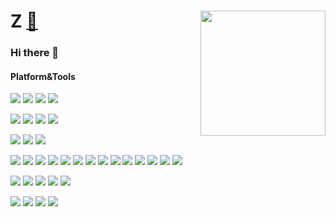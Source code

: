 
# Z  [🔗](https://zravi.github.io/) <img align='right' src='https://user-images.githubusercontent.com/5713670/87202985-820dcb80-c2b6-11ea-9f56-7ec461c497c3.gif' width='200"'>
### Hi there 👋



#### Platform&Tools

[![](https://img.shields.io/badge/Windows-10-2376bc?style=flat-square&logo=windows&logoColor=007ACC)](https://www.microsoft.com/windows/get-windows-10)
[![](https://img.shields.io/badge/macOS-Big%20Sur-e94256?style=flat-square&logo=apple&logoColor=ffffff)](https://www.apple.com/macos/big-sur/)
[![](https://img.shields.io/badge/Ubuntu-20.04-E95420?style=flat-square&logo=ubuntu&logoColor=E95420)](https://ubuntu.com/)
[![](https://img.shields.io/badge/NAS-FreeNas-AB2B28?style=flat-square&logo=freebsd&logoColor=AB2B28)](https://www.freenas.org/)

[![](https://img.shields.io/badge/Browser-Firefox-ffffff?style=flat-square&logo=firefox&logoColor=FF7139)](https://www.mozilla.org/firefox/)
[![](https://img.shields.io/badge/IDE-Visual%20Studio-8565c4?style=flat-square&logo=Visual-Studio-Code&logoColor=8565c4)](https://visualstudio.microsoft.com/)
[![](https://img.shields.io/badge/IDE-Visual%20Studio%20Code-007ACC?style=flat-square&logo=Visual-Studio-Code&logoColor=007ACC)](https://code.visualstudio.com/)
[![](https://img.shields.io/badge/IDE-Rider-000000?style=flat-square&logo=JetBrains&logoColor=ffffff)](https://www.jetbrains.com/rider/)

[![](https://img.shields.io/badge/Xiaomi%20MIX-2-ffffff?style=flat-square&logo=Xiaomi&logoColor=FA6709)](https://www.mi.com/in/mix2)
[![](https://img.shields.io/badge/iPhone-ffffff?style=flat-square&logo=apple&logoColor=000)](https://www.apple.com/iphone/)
[![](https://img.shields.io/badge/Nintendo%20Switch-007FFF?style=flat-square&logo=Nintendo-Switch&logoColor=FF0000)](https://www.nintendo.com/switch/)

[![](https://img.shields.io/badge/-React-61dafb?style=flat-square&logo=react&logoColor=ffffff)](https://reactjs.org/)
[![](https://img.shields.io/badge/-Webpack-8dd6f9?style=flat-square&logo=webpack&logoColor=white)](https://webpack.js.org/)
[![](https://img.shields.io/badge/-Docker-2496ED?style=flat-square&logo=docker&logoColor=ffffff)](https://www.docker.com/)
[![](https://img.shields.io/badge/-CSS3-1572B6?style=flat-square&logo=css3&logoColor=white)](https://www.w3.org/Style/CSS/)
[![](https://img.shields.io/badge/-Python3-3776AB?style=flat-square&logo=python&logoColor=ffffff)](https://www.python.org/)
[![](https://img.shields.io/badge/-Sass-cc6699?style=flat-square&logo=sass&logoColor=white)](https://sass-lang.com/)
[![](https://img.shields.io/badge/-NPM-cb3837?style=flat-square&logo=npm&logoColor=white)](https://npmjs.com/)
[![](https://img.shields.io/badge/-PostCSS-dd3a0a?style=flat-square&logo=postcss&logoColor=white)](https://postcss.org/)
[![](https://img.shields.io/badge/-HTML5-E34F26?style=flat-square&logo=html5&logoColor=white)](https://html.spec.whatwg.org/)
[![](https://img.shields.io/badge/-Git-f05032?style=flat-square&logo=git&logoColor=white)](https://git-scm.com/)
[![](https://img.shields.io/badge/-Linux-000000?style=flat-square&logo=linux&logoColor=white)](https://www.linuxfoundation.org/)
[![](https://img.shields.io/badge/-JavaScript-f7e018?style=flat-square&logo=javascript&logoColor=white)](https://www.ecma-international.org/)
[![](https://img.shields.io/badge/-Node.js-43853d?style=flat-square&logo=node.js&logoColor=ffffff)](https://nodejs.org/)
[![](https://img.shields.io/badge/-Nginx-269539?style=flat-square&logo=nginx&logoColor=ffffff)](https://nginx.org/)

![](https://img.shields.io/badge/RΛVI%20💙-FFF?style=flat-square)
[![](https://img.shields.io/badge/MICROSOFT%20📱Lumia-ffffff?style=flat-square&logo=windows&logoColor=800080)](https://www.microsoft.com/windows/get-windows-10)
[![](https://img.shields.io/badge/MICROSOFT-2376bc?style=flat-square&logo=windows&logoColor=ffffff)](https://www.microsoft.com/windows/get-windows-10)
![](https://img.shields.io/badge/.NET-512BD4?style=flat-square&logo=C-Sharp&logoColor=ffffff)
![](https://img.shields.io/badge/Typescript-007ACC?style=flat-square&logo=TypeScript&logoColor=ffffff)

![](https://img.shields.io/badge/Creating%20with-FFF?style=flat-square)
[![](https://img.shields.io/badge/Blender-F5792A?style=flat-square&logo=blender&logoColor=ffffff)](https://www.blender.org/)
[![](https://img.shields.io/badge/Figma-F24E1E?style=flat-square&logo=Figma&logoColor=ffffff)](https://www.figma.com/)
![](https://img.shields.io/badge/Adobe%20Photoshop-31A8FF?style=flat-square&logo=Adobe-Photoshop&logoColor=ffffff)


<br/>

<!--
**zravi/zravi** is a ✨ _special_ ✨ repository because its `README.md` (this file) appears on your GitHub profile
-->
